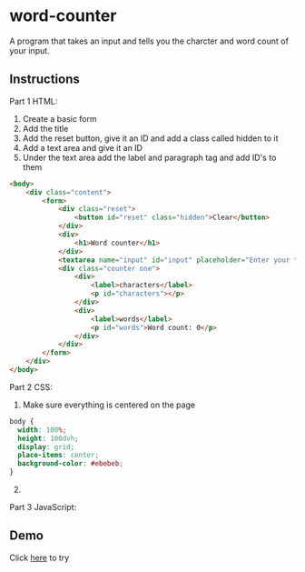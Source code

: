 # word-counter
A program that takes an input and tells you the charcter and word count of your input.

## Instructions

Part 1 HTML:
1. Create a basic form
2. Add the title
3. Add the reset button, give it an ID and add a class called hidden to it
3. Add a text area and give it an ID
4. Under the text area add the label and paragraph tag and add ID's to them 
```html
<body>
    <div class="content">
        <form>
            <div class="reset">
                <button id="reset" class="hidden">Clear</button>
            </div>
            <div>
                <h1>Word counter</h1>
            </div>
            <textarea name="input" id="input" placeholder="Enter your text here..."></textarea>
            <div class="counter one">
                <div>
                    <label>characters</label>
                    <p id="characters"></p>
                </div>
                <div>
                    <label>words</label>
                    <p id="words">Word count: 0</p>
                </div>
            </div>
        </form>
    </div>
</body>
```
Part 2 CSS:
1. Make sure everything is centered on the page
```css 
body {
  width: 100%;
  height: 100dvh;
  display: grid;
  place-items: center;
  background-color: #ebebeb;
}
```
2. 

Part 3 JavaScript:
## Demo
Click [here](https://sazie101.github.io/word-counter/) to try